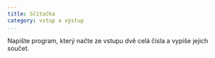 ```yaml
---
title: Sčítačka
category: vstup a výstup
...
```


Napište program, který načte ze vstupu dvě celá čísla a vypíše jejich součet.

